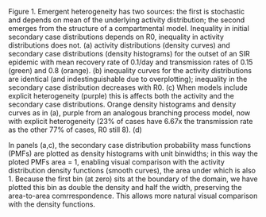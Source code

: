 Figure 1.
Emergent heterogeneity has two sources: the first is stochastic and depends on mean of the underlying activity distribution; the second emerges from the structure of a compartmental model. Inequality in initial secondary case distributions depends on R0, inequality in activity distributions does not. (a) activity distributions (density curves) and secondary case distributions (density histograms) for the outset of an SIR epidemic with mean recovery rate of 0.1/day and transmission rates of 0.15 (green) and 0.8 (orange). (b) inequality curves for the activity distributions are identical (and indestinguishable due to overplotting); inequality in the secondary case distribution decreases with R0. (c) When models include explicit heterogeneity (purple) this is affects both the activity and the secondary case distributions. Orange density histograms and density curves  as in (a), purple from an analogous branching process model, now with explicit heterogeneity (23% of cases have 6.67x the transmission rate as the other 77% of cases, R0 still 8). (d)  


In panels (a,c), the secondary case distribution probability mass functions (PMFs) are plotted as density histograms with unit binwidths; in this way the ploted PMFs area = 1, enabling visual comparison with the activity distribution density functions (smooth curves), the area under which is also 1. Because the first bin (at zero) sits at the boundary of the domain, we have plotted this bin as double the density and half the width, preserving the area-to-area comrrespondence. This allows more natural visual comparison with the density functions.  